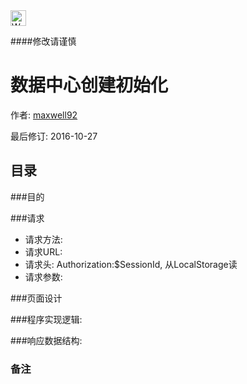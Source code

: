 <img src="http://kubernetes.io/kubernetes/img/warning.png" alt="WARNING" width="25" height="25"> 

####修改请谨慎

数据中心创建初始化
==============
作者: [maxwell92](https://github.com/maxwell92)

最后修订: 2016-10-27

目录
--------------
###目的


###请求

* 请求方法: 
* 请求URL: 
* 请求头: Authorization:$SessionId, 从LocalStorage读 
* 请求参数: 


###页面设计 



###程序实现逻辑:


###响应数据结构: 



### 备注
